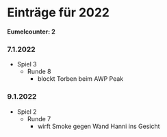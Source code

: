 # Einträge für 2022

**Eumelcounter: 2**

### 7.1.2022

- Spiel 3
  - Runde 8
    - blockt Torben beim AWP Peak

### 9.1.2022

- Spiel 2
  - Runde 7
    - wirft Smoke gegen Wand Hanni ins Gesicht